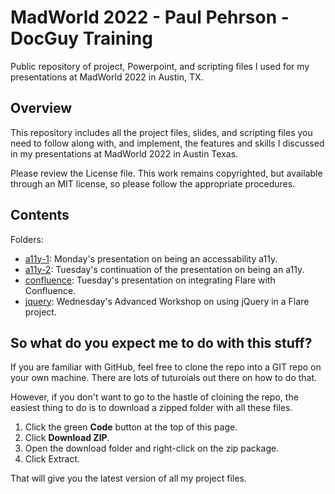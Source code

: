 # MadWorld 2022 - Paul Pehrson - DocGuy Training

Public repository of project, Powerpoint, and scripting files I used for my presentations at MadWorld 2022 in Austin, TX.

## Overview

This repository includes all the project files, slides, and scripting files you need to follow along with, and implement, the features and skills I discussed in my presentations at MadWorld 2022 in Austin Texas.

Please review the License file. This work remains copyrighted, but available through an MIT license, so please follow the appropriate procedures.

## Contents

Folders:

- [a11y-1](/a11y-1/): Monday's presentation on being an accessability a11y.
- [a11y-2](/a11y-2/): Tuesday's continuation of the presentation on being an a11y.
- [confluence](/confluence/): Tuesday's presentation on integrating Flare with Confluence.
- [jquery](/jquery/): Wednesday's Advanced Workshop on using jQuery in a Flare project.

## So what do you expect me to do with this stuff?

If you are familiar with GitHub, feel free to clone the repo into a GIT repo on your own machine. There are lots of tuturoials out there on how to do that. 

However, if you don't want to go to the hastle of cloining the repo, the easiest thing to do is to download a zipped folder with all these files. 

1. Click the green **Code** button at the top of this page. 
1. Click **Download ZIP**.
1. Open the download folder and right-click on the zip package. 
1. Click Extract. 

That will give you the latest version of all my project files. 